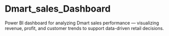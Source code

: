 # Dmart_sales_Dashboard
Power BI dashboard for analyzing Dmart sales performance — visualizing revenue, profit, and customer trends to support data-driven retail decisions.
